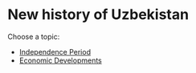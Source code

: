 # New history of Uzbekistan

Choose a topic:

- [Independence Period](./independence-period.md)
- [Economic Developments](./economic-developments.md)
